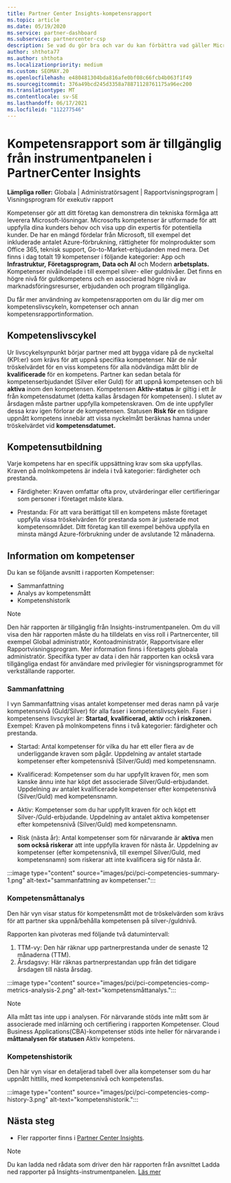 ```yaml
---
title: Partner Center Insights-kompetensrapport
ms.topic: article
ms.date: 05/19/2020
ms.service: partner-dashboard
ms.subservice: partnercenter-csp
description: Se vad du gör bra och var du kan förbättra vad gäller Microsoft-kompetenser, kompetensnivåer och erbjudanden som hjälper dig att leverera Microsoft-lösningar.
author: shthota77
ms.author: shthota
ms.localizationpriority: medium
ms.custom: SEOMAY.20
ms.openlocfilehash: e480481304bda816afe0bf08c66fcb4b063f1f49
ms.sourcegitcommit: 376a49bcd245d3358a78871128761175a96ec200
ms.translationtype: MT
ms.contentlocale: sv-SE
ms.lasthandoff: 06/17/2021
ms.locfileid: "112277546"
---
```

# <a name="competencies-report-available-from-the-partner-center-insights-dashboard"></a>Kompetensrapport som är tillgänglig från instrumentpanelen i PartnerCenter Insights

**Lämpliga roller:** Globala | Administratörsagent | Rapportvisningsprogram | Visningsprogram för exekutiv rapport

Kompetenser gör att ditt företag kan demonstrera din tekniska förmåga att leverera Microsoft-lösningar. Microsofts kompetenser är utformade för att uppfylla dina kunders behov och visa upp din expertis för potentiella kunder. De har en mängd fördelar från Microsoft, till exempel det inkluderade antalet Azure-förbrukning, rättigheter för molnprodukter som Office 365, teknisk support, Go-to-Market-erbjudanden med mera. Det finns i dag totalt 19 kompetenser i följande kategorier: App och **Infrastruktur,** **Företagsprogram,** **Data och AI** och Modern **arbetsplats.** Kompetenser nivåindelade i till exempel silver- eller guldnivåer. Det finns en högre nivå för guldkompetens och en associerad högre nivå av marknadsföringsresurser, erbjudanden och program tillgängliga.  

Du får mer användning av kompetensrapporten om du lär dig mer om kompetenslivscykeln, kompetenser och annan kompetensrapportinformation.

## <a name="competency-life-cycle"></a>Kompetenslivscykel

Ur livscykelsynpunkt börjar partner med att bygga vidare på de nyckeltal (KPI:er) som krävs för att uppnå specifika kompetenser. När de når tröskelvärdet för en viss kompetens för alla nödvändiga mått blir de **kvalificerade** för en kompetens. Partner kan sedan betala för kompetenserbjudandet (Silver eller Guld) för att uppnå kompetensen och bli **aktiva** inom den kompetensen. Kompetensen **Aktiv-status** är giltig i ett år från kompetensdatumet (detta kallas  årsdagen för kompetensen). I slutet av årsdagen måste partner uppfylla kompetenskraven. Om de inte uppfyller dessa krav igen förlorar de kompetensen. Statusen **Risk för** en tidigare uppnått kompetens innebär att vissa nyckelmått beräknas hamna under tröskelvärdet vid **kompetensdatumet.**

## <a name="competency-attainment"></a>Kompetensutbildning

Varje kompetens har en specifik uppsättning krav som ska uppfyllas. Kraven på molnkompetens är indela i två kategorier: färdigheter och prestanda.

- Färdigheter: Kraven omfattar ofta prov, utvärderingar eller certifieringar som personer i företaget måste klara.

- Prestanda: För att vara berättigat till en kompetens måste företaget uppfylla vissa tröskelvärden för prestanda som är justerade mot kompetensområdet. Ditt företag kan till exempel behöva uppfylla en minsta mängd Azure-förbrukning under de avslutande 12 månaderna.

## <a name="competencies-report-details"></a>Information om kompetenser

Du kan se följande avsnitt i rapporten Kompetenser:

- Sammanfattning
- Analys av kompetensmått
- Kompetenshistorik

 > [!NOTE]
 > Den här rapporten är tillgänglig från Insights-instrumentpanelen. Om du vill visa den här rapporten måste du ha tilldelats en viss roll i Partnercenter, till exempel Global administratör, Kontoadministratör, Rapportvisare eller Rapportvisningsprogram. Mer information finns i företagets globala administratör. Specifika typer av data i den här rapporten kan också vara tillgängliga endast för användare med privilegier för visningsprogrammet för verkställande rapporter.

### <a name="summary"></a>Sammanfattning

I vyn Sammanfattning visas antalet kompetenser med deras namn på varje kompetensnivå (Guld/Silver) för alla faser i kompetenslivscykeln. Faser i kompetensens livscykel är: **Startad**, **kvalificerad,** **aktiv** och **i riskzonen.** Exempel: Kraven på molnkompetens finns i två kategorier: färdigheter och prestanda.

- Startad: Antal kompetenser för vilka du har ett eller flera av de underliggande kraven som pågår.
Uppdelning av antalet startade kompetenser efter kompetensnivå (Silver/Guld) med kompetensnamn.

- Kvalificerad: Kompetenser som du har uppfyllt kraven för, men som kanske ännu inte har köpt det associerade Silver/Guld-erbjudandet. Uppdelning av antalet kvalificerade kompetenser efter kompetensnivå (Silver/Guld) med kompetensnamn.

- Aktiv: Kompetenser som du har uppfyllt kraven för och köpt ett Silver-/Guld-erbjudande. Uppdelning av antalet aktiva kompetenser efter kompetensnivå (Silver/Guld) med kompetensnamn.

- Risk (nästa år): Antal kompetenser som för närvarande är **aktiva** men **som också riskerar** att inte uppfylla kraven för nästa år.
Uppdelning av kompetenser (efter kompetensnivå, till exempel Silver/Guld, med kompetensnamn) som riskerar att inte kvalificera sig för nästa år.

:::image type="content" source="images/pci/pci-competencies-summary-1.png" alt-text="sammanfattning av kompetenser.":::

### <a name="competency-metric-analysis"></a>Kompetensmåttanalys

Den här vyn visar status för kompetensmått mot de tröskelvärden som krävs för att partner ska uppnå/behålla kompetensen på silver-/guldnivå. 

Rapporten kan pivoteras med följande två datumintervall:

1. TTM-vy: Den här räknar upp partnerprestanda under de senaste 12 månaderna (TTM).
2. Årsdagsvy: Här räknas partnerprestandan upp från det tidigare årsdagen till nästa årsdag.

:::image type="content" source="images/pci/pci-competencies-comp-metrics-analysis-2.png" alt-text="kompetensmåttanalys.":::

> [!NOTE]
 > Alla mått tas inte upp i analysen. För närvarande stöds inte mått som är associerade med inlärning och certifiering i rapporten Kompetenser. Cloud Business Applications(CBA)-kompetenser stöds inte heller för närvarande i **måttanalysen för statusen** Aktiv kompetens.

### <a name="competency-history"></a>Kompetenshistorik

Den här vyn visar en detaljerad tabell över alla kompetenser som du har uppnått hittills, med kompetensnivå och kompetensfas.

:::image type="content" source="images/pci/pci-competencies-comp-history-3.png" alt-text="kompetenshistorik.":::

## <a name="next-steps"></a>Nästa steg

- Fler rapporter finns i [Partner Center Insights](partner-center-insights.md).

>[!NOTE] 
> Du kan ladda ned rådata som driver den här rapporten från avsnittet Ladda ned rapporter på Insights-instrumentpanelen. [Läs mer](pci-download-reports.md) 
